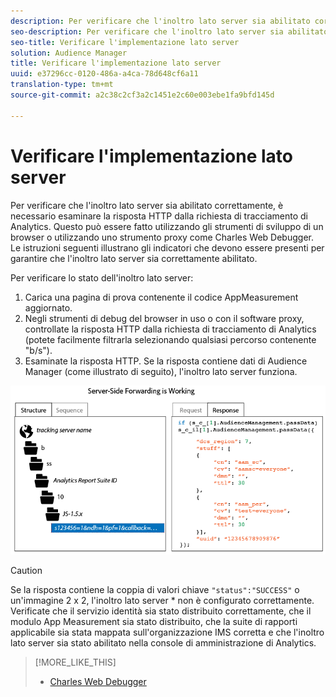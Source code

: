 ```yaml
---
description: Per verificare che l'inoltro lato server sia abilitato correttamente, è necessario esaminare la risposta HTTP dalla richiesta di tracciamento di Analytics. Questo può essere fatto utilizzando gli strumenti di sviluppo di un browser o utilizzando uno strumento proxy come Charles Web Debugger. Le istruzioni seguenti illustrano gli indicatori che devono essere presenti per garantire che l'inoltro lato server sia correttamente abilitato.
seo-description: Per verificare che l'inoltro lato server sia abilitato correttamente, è necessario esaminare la risposta HTTP dalla richiesta di tracciamento di Analytics. Questo può essere fatto utilizzando gli strumenti di sviluppo di un browser o utilizzando uno strumento proxy come Charles Web Debugger. Le istruzioni seguenti illustrano gli indicatori che devono essere presenti per garantire che l'inoltro lato server sia correttamente abilitato.
seo-title: Verificare l'implementazione lato server
solution: Audience Manager
title: Verificare l'implementazione lato server
uuid: e37296cc-0120-486a-a4ca-78d648cf6a11
translation-type: tm+mt
source-git-commit: a2c38c2cf3a2c1451e2c60e003ebe1fa9bfd145d

---
```



# Verificare l'implementazione lato server

Per verificare che l'inoltro lato server sia abilitato correttamente, è necessario esaminare la risposta HTTP dalla richiesta di tracciamento di Analytics. Questo può essere fatto utilizzando gli strumenti di sviluppo di un browser o utilizzando uno strumento proxy come Charles Web Debugger. Le istruzioni seguenti illustrano gli indicatori che devono essere presenti per garantire che l'inoltro lato server sia correttamente abilitato.

Per verificare lo stato dell'inoltro lato server:

1. Carica una pagina di prova contenente il codice AppMeasurement aggiornato.
1. Negli strumenti di debug del browser in uso o con il software proxy, controllate la risposta HTTP dalla richiesta di tracciamento di Analytics (potete facilmente filtrarla selezionando qualsiasi percorso contenente "b/s").
1. Esaminate la risposta HTTP. Se la risposta contiene dati di Audience Manager (come illustrato di seguito), l'inoltro lato server funziona.

![](assets/ssf-succeed.png)

>[!CAUTION]
>
>Se la risposta contiene la coppia di valori chiave `"status":"SUCCESS"` o un'immagine 2 x 2, l'inoltro lato server * non è configurato correttamente. Verificate che il servizio identità sia stato distribuito correttamente, che il modulo App Measurement sia stato distribuito, che la suite di rapporti applicabile sia stata mappata sull'organizzazione IMS corretta e che l'inoltro lato server sia stato abilitato nella console di amministrazione di Analytics.

>[!MORE_LIKE_THIS]
>
>* [Charles Web Debugger](https://www.charlesproxy.com/)

